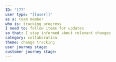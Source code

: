 ```yaml
---
ID: "177"
user type: "[[user]]"
as a: team member
who is: tracking progress
I need to: follow items for updates
so that: I stay informed about relevant changes
category: collaboration
theme: change tracking
user journey stage:
customer journey stage:
---
```

